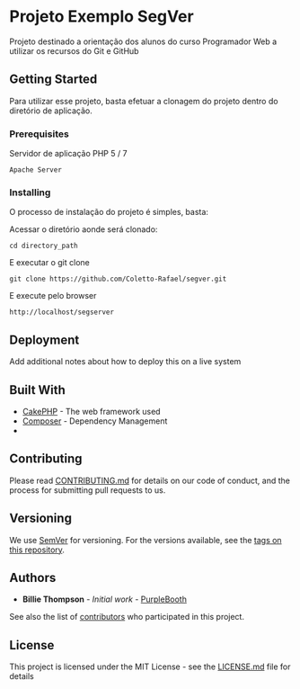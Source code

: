 # Projeto Exemplo SegVer

Projeto destinado a orientação dos alunos do curso Programador Web a utilizar os recursos do Git e GitHub

## Getting Started

Para utilizar esse projeto, basta efetuar a clonagem do projeto dentro do diretório de aplicação.

### Prerequisites

Servidor de aplicação PHP 5 / 7

```
Apache Server
```

### Installing

O processo de instalação do projeto é simples, basta:

Acessar o diretório aonde será clonado:

```
cd directory_path
```

E executar o git clone

```
git clone https://github.com/Coletto-Rafael/segver.git
```

E execute pelo browser

```
http://localhost/segserver
```


## Deployment

Add additional notes about how to deploy this on a live system

## Built With

* [CakePHP](https://cakephp.org/) - The web framework used
* [Composer](https://getcomposer.org/) - Dependency Management
* 

## Contributing

Please read [CONTRIBUTING.md](https://gist.github.com/PurpleBooth/b24679402957c63ec426) for details on our code of conduct, and the process for submitting pull requests to us.

## Versioning

We use [SemVer](http://semver.org/) for versioning. For the versions available, see the [tags on this repository](https://github.com/your/project/tags). 

## Authors

* **Billie Thompson** - *Initial work* - [PurpleBooth](https://github.com/PurpleBooth)

See also the list of [contributors](https://github.com/your/project/contributors) who participated in this project.

## License

This project is licensed under the MIT License - see the [LICENSE.md](LICENSE.md) file for details


